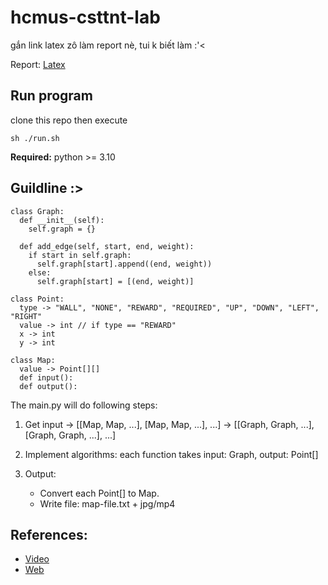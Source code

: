 # hcmus-csttnt-lab

gắn link latex zô làm report nè, tui k biết làm :'<

Report: [Latex](https://github.com/Wanbicoi/hcmus-csttnt-lab/blob/main/README.md)


## Run program

clone this repo then execute

```
sh ./run.sh
```

**Required:** python >= 3.10

## Guildline :>

```
class Graph:
  def __init__(self):
    self.graph = {}

  def add_edge(self, start, end, weight):
    if start in self.graph:
      self.graph[start].append((end, weight))
    else:
      self.graph[start] = [(end, weight)]
```

```
class Point:
  type -> "WALL", "NONE", "REWARD", "REQUIRED", "UP", "DOWN", "LEFT", "RIGHT"
  value -> int // if type == "REWARD"
  x -> int
  y -> int

class Map:
  value -> Point[][]
  def input():
  def output():
```

The main.py will do following steps:

1. Get input -> [[Map, Map, ...], [Map, Map, ...], ...] -> [[Graph, Graph, ...], [Graph, Graph, ...], ...]

2. Implement algorithms: each function takes input: Graph, output: Point[]

3. Output:
   - Convert each Point[] to Map.
   - Write file: map-file.txt + jpg/mp4

## References:

- [Video](https://www.facebook.com/nguyenthebinh288/videos/847813779289607)
- [Web](https://ngottrong.github.io/FindShortestPath/)
